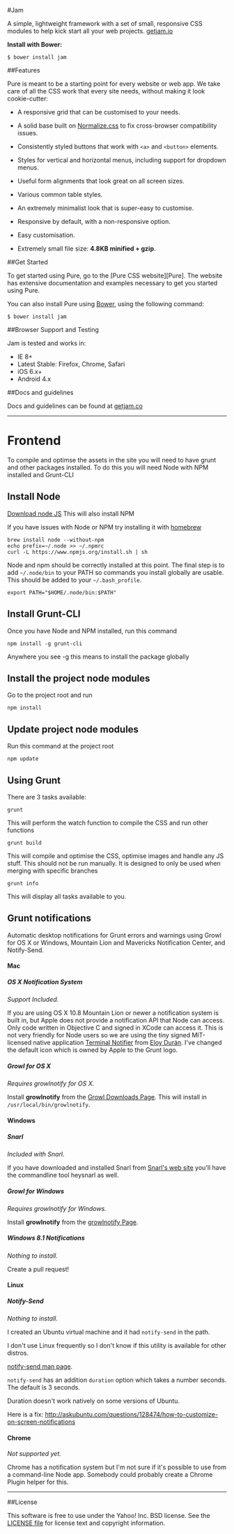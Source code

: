 #Jam

A simple, lightweight framework with a set of small, responsive CSS modules to help kick start all your web projects.
[getjam.io](Jam)


**Install with Bower:**

```shell
$ bower install jam
```


[Jam]: http://getjam.co/


##Features

Pure is meant to be a starting point for every website or web app. We take care
of all the CSS work that every site needs, without making it look cookie-cutter:

* A responsive grid that can be customised to your needs.

* A solid base built on [Normalize.css][] to fix cross-browser compatibility
  issues.

* Consistently styled buttons that work with `<a>` and `<button>` elements.

* Styles for vertical and horizontal menus, including support for dropdown
  menus.

* Useful form alignments that look great on all screen sizes.

* Various common table styles.

* An extremely minimalist look that is super-easy to customise.

* Responsive by default, with a non-responsive option.

* Easy customisation.

* Extremely small file size: **4.8KB minified + gzip**.


[Normalize.css]: http://necolas.github.io/normalize.css/


##Get Started

To get started using Pure, go to the [Pure CSS website][Pure]. The website has
extensive documentation and examples necessary to get you started using Pure.

You can also install Pure using [Bower][], using the following command:

```shell
$ bower install jam
```

[Bower]: http://bower.io/


##Browser Support and Testing

Jam is tested and works in:

* IE 8+
* Latest Stable: Firefox, Chrome, Safari
* iOS 6.x+
* Android 4.x


##Docs and guidelines

Docs and guidelines can be found at [getjam.co][jam-site]

[jam-site]: http://getjam.co

---

# Frontend
To compile and optimse the assets in the site you will need to have grunt and other packages installed. To do this you will need Node with NPM installed and Grunt-CLI

## Install Node
[Download node JS](http://nodejs.org/download/)
This will also install NPM

If you have issues with Node or NPM try installing it with [homebrew](http://brew.sh/)

	brew install node --without-npm
	echo prefix=~/.node >> ~/.npmrc
	curl -L https://www.npmjs.org/install.sh | sh
	
Node and npm should be correctly installed at this point. The final step is to add ```~/.node/bin``` to your PATH so commands you install globally are usable. This should be added to your ```~/.bash_profile```.

	export PATH="$HOME/.node/bin:$PATH"


## Install Grunt-CLI
Once you have Node and NPM installed, run this command
	
	npm install -g grunt-cli
	
Anywhere you see -g this means to install the package globally


## Install the project node modules
Go to the project root and run

	npm install
	
## Update project node modules
Run this command at the project root

	npm update
	
## Using Grunt
There are 3 tasks available:

	grunt
	
This will perform the watch function to compile the CSS and run other functions

	grunt build
	
This will compile and optimise the CSS, optimise images and handle any JS stuff.
This should not be run manually. It is designed to only be used when merging with specific branches

	grunt info
	
This will display all tasks available to you.

## Grunt notifications
Automatic desktop notifications for Grunt errors and warnings using Growl for OS X or Windows, Mountain Lion and Mavericks Notification Center, and Notify-Send.

#### Mac

#####  OS X Notification System

*Support Included.*

If you are using OS X 10.8 Mountain Lion or newer a notification system is built in, but Apple does not provide a
notification API that Node can access. Only code written in Objective C and signed in XCode can access it.
This is not very friendly for Node users so we are using the tiny signed MIT-licensed native application
[Terminal Notifier](https://github.com/alloy/terminal-notifier) from [Eloy Durán](https://github.com/alloy).
I've changed the default icon which is owned by Apple to the Grunt logo.

##### Growl for OS X

*Requires growlnotify for OS X.*

Install **growlnotify** from the [Growl Downloads Page](http://growl.info/downloads). This will install in `/usr/local/bin/growlnotify`.

#### Windows

##### Snarl

*Included with Snarl.*

If you have downloaded and installed Snarl from [Snarl's web site](http://snarl.fullphat.net/) you'll have the commandline tool heysnarl as well.

##### Growl for Windows

*Requires growlnotify for Windows.*

Install **growlnotify** from the [growlnotify Page](http://www.growlforwindows.com/gfw/help/growlnotify.aspx).

##### Windows 8.1 Notifications

*Nothing to install.*

Create a pull request!

#### Linux

##### Notify-Send

*Nothing to install.*

I created an Ubuntu virtual machine and it had `notify-send` in the path.

I don't use Linux frequently so I don't know if this utility is available for other distros.

[notify-send man page](http://manpages.ubuntu.com/manpages/gutsy/man1/notify-send.1.html).

`notify-send` has an addition `duration` option which takes a number seconds. The default is 3 seconds.

Duration doesn't work natively on some versions of Ubuntu.

Here is a fix: http://askubuntu.com/questions/128474/how-to-customize-on-screen-notifications

#### Chrome

*Not supported yet.*

Chrome has a notification system but I'm not sure if it's possible to use from a command-line Node app. Somebody could
probably create a Chrome Plugin helper for this.

---

##License

This software is free to use under the Yahoo! Inc. BSD license.
See the [LICENSE file][] for license text and copyright information.


[LICENSE file]: https://github.com/zizther/jam/blob/master/LICENSE.md